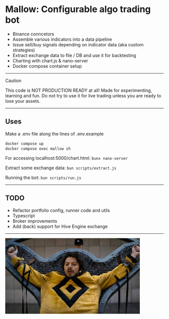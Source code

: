 # Mallow: Configurable algo trading bot
- Binance conncetors
- Assemble various indicators into a data pipeline
- Issue sell/buy signals depending on indicator data (aka custom strategies)
- Extract exchange data to file / DB and use it for backtesting
- Charting with chart.js & nano-server
- Docker compose container setup

---

> [!CAUTION]
> This code is NOT PRODUCTION READY at all! Made for experimenting, learning and fun. Do not try to use it for live trading unless you are ready to lose your assets.

---

## Uses

Make a .env file along the lines of .env.example

```
docker compose up
docker compose exec mallow sh
```

For accessing localhost:5000/chart.html: `bunx nano-server`

Extract some exchange data: `bun scripts/extract.js`

Running the bot: `bun scripts/run.js`

---

## TODO
- Refactor portfolio config, runner code and utils
- Typescript
- Broker improvements
- Add (back) support for Hive Engine exchange

---

![eponymous](https://github.com/numasi/mallow/blob/main/hober_mallow.jpg?raw=true)

